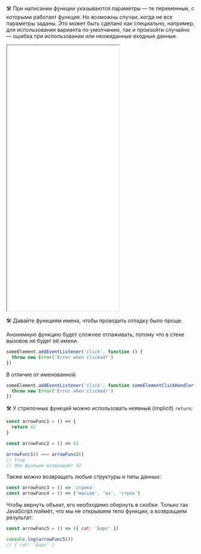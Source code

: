 🛠 При написании функции указываются параметры — те переменные, с которыми работает функция. Но возможны случаи, когда не все параметры заданы. Это может быть сделано как специально, например, для использования варианта по умолчанию, так и произойти случайно — ошибка при использовании или неожиданные входные данные.

<iframe title="Параметры функции" src="../demos/params/" height="710"></iframe>

🛠 Давайте функциям имена, чтобы проводить отладку было проще.

Анонимную функцию будет сложнее отлаживать, потому что в стеке вызовов не будет её имени.

```js
someElement.addEventListener('click', function () {
  throw new Error('Error when clicked!')
})
```

В отличие от именованной:

```js
someElement.addEventListener('click', function someElementClickHandler() {
  throw new Error('Error when clicked!')
})
```

🛠 У стрелочных функций можно использовать неявный (implicit) `return`:

```js
const arrowFunc1 = () => {
  return 42
}

const arrowFunc2 = () => 42

arrowFunc1() === arrowFunc2()
// true
// Обе функции возвращают 42
```

Также можно возвращать любые структуры и типы данных:

```js
const arrowFunc3 = () => 'строка'
const arrowFunc4 = () => ['массив', 'из', 'строк']
```

Чтобы вернуть объект, его необходимо обернуть в скобки. Только так JavaScript поймёт, что мы не открываем тело функции, а возвращаем результат:

```js
const arrowFunc5 = () => ({ cat: 'Барс' })

console.log(arrowFunc5())
// { cat: 'Барс' }
```
